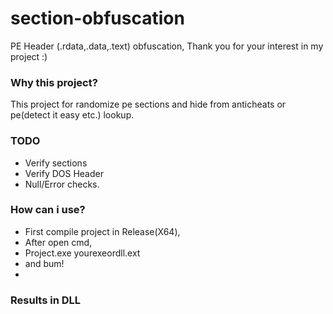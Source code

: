 # section-obfuscation
 PE Header (.rdata,.data,.text) obfuscation, Thank you for your interest in my project :)
### Why this project?
This project for randomize pe sections and hide from anticheats or pe(detect it easy etc.) lookup.

### TODO
- Verify sections
- Verify DOS Header
- Null/Error checks.

### How can i use?
- First compile project in Release(X64),
- After open cmd,
- Project.exe yourexeordll.ext
- and bum!
- 
 ### Results in DLL
 
